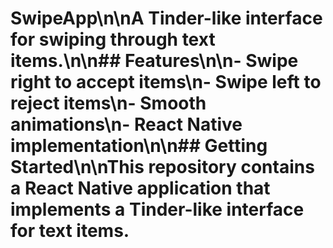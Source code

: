 # SwipeApp\n\nA Tinder-like interface for swiping through text items.\n\n## Features\n\n- Swipe right to accept items\n- Swipe left to reject items\n- Smooth animations\n- React Native implementation\n\n## Getting Started\n\nThis repository contains a React Native application that implements a Tinder-like interface for text items.
